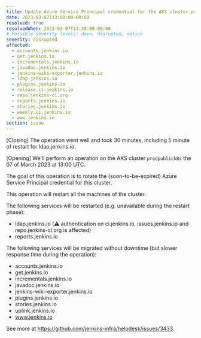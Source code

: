 ```yaml
---
title: Update Azure Service Principal credential for the AKS cluster prodpublick8s
date: 2023-03-07T13:00:00-00:00
resolved: true
resolvedWhen: 2023-03-07T13:30:00-00:00
# Possible severity levels: down, disrupted, notice
severity: disrupted
affected:
  - accounts.jenkins.io
  - get.jenkins.io
  - incrementals.jenkins.io
  - javadoc.jenkins.io
  - jenkins-wiki-exporter.jenkins.io
  - ldap.jenkins.io
  - plugins.jenkins.io
  - release.ci.jenkins.io
  - repo.jenkins-ci.org
  - reports.jenkins.io
  - stories.jenkins.io
  - weekly.ci.jenkins.io
  - www.jenkins.io
section: issue
---
```


[Closing]
The operation went well and took 30 minutes, including 5 minute of restart for ldap.jenkins.io.

[Opening]
We'll perform an operation on the AKS cluster `prodpublick8s` the 07 of March 2023 at 13:00 UTC.

The goal of this operation is to rotate the (soon-to-be-expired) Azure Service Principal credential for this cluster.

This operation will restart all the machines of the cluster.

The following services will be restarted (e.g. unavailable during the restart phase):

- ldap.jenkins.io (⚠️ authentication on ci.jenkins.io, issues.jenkins.io and repo.jenkins-ci.org is affected)
- reports.jenkins.io

The following services will be migrated without downtime (but slower response time during the operation):

- accounts.jenkins.io
- get.jenkins.io
- incrementals.jenkins.io
- javadoc.jenkins.io
- jenkins-wiki-exporter.jenkins.io
- plugins.jenkins.io
- stories.jenkins.io
- uplink.jenkins.io
- www.jenkins.io

See more at <https://github.com/jenkins-infra/helpdesk/issues/3433>.
